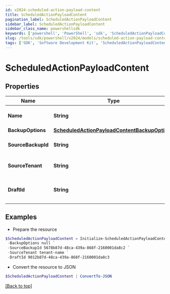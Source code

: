 ```yaml
---
id: v2024-scheduled-action-payload-content
title: ScheduledActionPayloadContent
pagination_label: ScheduledActionPayloadContent
sidebar_label: ScheduledActionPayloadContent
sidebar_class_name: powershellsdk
keywords: ['powershell', 'PowerShell', 'sdk', 'ScheduledActionPayloadContent', 'V2024ScheduledActionPayloadContent'] 
slug: /tools/sdk/powershell/v2024/models/scheduled-action-payload-content
tags: ['SDK', 'Software Development Kit', 'ScheduledActionPayloadContent', 'V2024ScheduledActionPayloadContent']
---
```



# ScheduledActionPayloadContent

## Properties

Name | Type | Description | Notes
------------ | ------------- | ------------- | -------------
**Name** | **String** | Name of the scheduled action (maximum 50 characters). | [required]
**BackupOptions** | [**ScheduledActionPayloadContentBackupOptions**](scheduled-action-payload-content-backup-options) |  | [optional] 
**SourceBackupId** | **String** | ID of the source backup. Required for CREATE_DRAFT jobs. | [optional] 
**SourceTenant** | **String** | Source tenant identifier. Required for CREATE_DRAFT jobs. | [optional] 
**DraftId** | **String** | ID of the draft to be deployed. Required for CONFIG_DEPLOY_DRAFT jobs. | [optional] 

## Examples

- Prepare the resource
```powershell
$ScheduledActionPayloadContent = Initialize-ScheduledActionPayloadContent  -Name Daily Backup `
 -BackupOptions null `
 -SourceBackupId 5678b87d-48ca-439a-868f-2160001da8c2 `
 -SourceTenant tenant-name `
 -DraftId 9012b87d-48ca-439a-868f-2160001da8c3
```

- Convert the resource to JSON
```powershell
$ScheduledActionPayloadContent | ConvertTo-JSON
```


[[Back to top]](#) 

